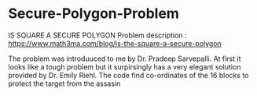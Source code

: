 # Secure-Polygon-Problem

IS SQUARE A SECURE POLYGON
Problem description : https://www.math3ma.com/blog/is-the-square-a-secure-polygon

The problem was introduuced to me by Dr. Pradeep Sarvepalli. At first it looks like a tough problem but it surpirsingly has a very elegant solution provided by Dr. Emily Riehl.
The code find co-ordinates of the 16 blocks to protect the target from the assasin
